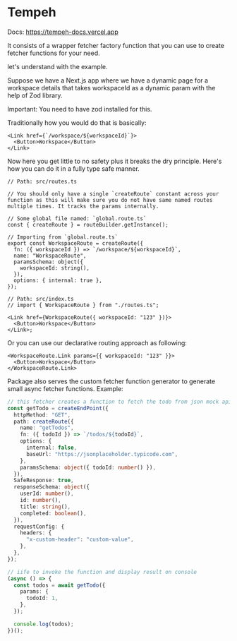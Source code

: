 # Tempeh

Docs: https://tempeh-docs.vercel.app

It consists of a wrapper fetcher factory function that you can use to create fetcher functions for your need.

let's understand with the example.

Suppose we have a Next.js app where we have a dynamic page for a workspace details that takes workspaceId as a dynamic param with the help of Zod library.

Important: You need to have zod installed for this.

Traditionally how you would do that is basically:

```tsx
<Link href={`/workspace/${workspaceId}`}>
  <Button>Workspace</Button>
</Link>
```

Now here you get little to no safety plus it breaks the dry principle. Here's how you can do it in a fully type safe manner.

```tsx
// Path: src/routes.ts

// You should only have a single `createRoute` constant across your function as this will make sure you do not have same named routes multiple times. It tracks the params internally.

// Some global file named: `global.route.ts`
const { createRoute } = routeBuilder.getInstance();

// Importing from `global.route.ts`
export const WorkspaceRoute = createRoute({
  fn: ({ workspaceId }) => `/workspace/${workspaceId}`,
  name: "WorkspaceRoute",
  paramsSchema: object({
    workspaceId: string(),
  }),
  options: { internal: true },
});

// Path: src/index.ts
// import { WorkspaceRoute } from "./routes.ts";

<Link href={WorkspaceRoute({ workspaceId: "123" })}>
  <Button>Workspace</Button>
</Link>;
```

Or you can use our declarative routing approach as following:

```tsx
<WorkspaceRoute.Link params={{ workspaceId: "123" }}>
  <Button>Workspace</Button>
</WorkspaceRoute.Link>
```

Package also serves the custom fetcher function generator to generate small async fetcher functions. Example:

```ts
// this fetcher creates a function to fetch the todo from json mock api
const getTodo = createEndPoint({
  httpMethod: "GET",
  path: createRoute({
    name: "getTodos",
    fn: ({ todoId }) => `/todos/${todoId}`,
    options: {
      internal: false,
      baseUrl: "https://jsonplaceholder.typicode.com",
    },
    paramsSchema: object({ todoId: number() }),
  }),
  SafeResponse: true,
  responseSchema: object({
    userId: number(),
    id: number(),
    title: string(),
    completed: boolean(),
  }),
  requestConfig: {
    headers: {
      "x-custom-header": "custom-value",
    },
  },
});

// iife to invoke the function and display result on console
(async () => {
  const todos = await getTodo({
    params: {
      todoId: 1,
    },
  });

  console.log(todos);
})();
```

